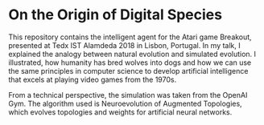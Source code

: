 # On the Origin of Digital Species

This repository contains the intelligent agent for the Atari game Breakout, presented at Tedx IST Alamdeda 2018 in Lisbon, Portugal. In my talk, I explained the analogy between natural evolution and simulated evolution. I illustrated, how humanity has bred wolves into dogs and how we can use the same principles in computer science to develop artificial intelligence that excels at playing video games from the 1970s.

From a technical perspective, the simulation was taken from the OpenAI Gym. The algorithm used is Neuroevolution of Augmented Topologies, which evolves topologies and weights for artificial neural networks. 

